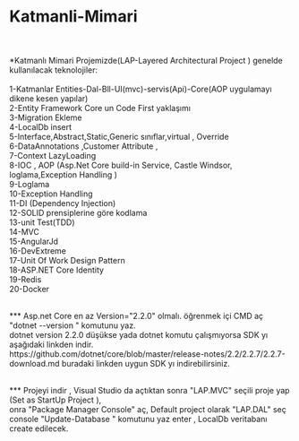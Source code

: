 # Katmanli-Mimari<br/><br/>

*Katmanlı Mimari Projemizde(LAP-Layered Architectural Project ) genelde kullanılacak teknolojiler:<br/>
<br/>
1-Katmanlar Entities-Dal-Bll-UI(mvc)-servis(Api)-Core(AOP uygulamayı dikene kesen yapılar) <br/>
2-Entity Framework Core un Code First yaklaşımı<br/>
3-Migration Ekleme<br/>
4-LocalDb insert<br/>
5-Interface,Abstract,Static,Generic sınıflar,virtual , Override <br/>
6-DataAnnotations ,Customer Attribute ,<br/>
7-Context LazyLoading<br/>
8-IOC , AOP (Asp.Net Core build-in Service, Castle Windsor, loglama,Exception Handling )<br/>
9-Loglama<br/>
10-Exception Handling<br/>
11-DI (Dependency Injection)<br/>
12-SOLID prensiplerine göre kodlama<br/>
13-unit Test(TDD)<br/>
14-MVC <br/>
15-AngularJd <br/>
16-DevExtreme<br/>
17-Unit Of Work Design Pattern<br/>
18-ASP.NET Core Identity<br/>
19-Redis<br/>
20-Docker<br/>


<br/>
 *** Asp.net Core en az Version="2.2.0" olmalı. öğrenmek içi CMD aç  "dotnet --version " komutunu yaz.<br/>
 dotnet version 2.2.0 düşükse yada dotnet komutu çalışmıyorsa SDK yı aşağıdaki linkden indir.<br/>
 https://github.com/dotnet/core/blob/master/release-notes/2.2/2.2.7/2.2.7-download.md buradaki linkden uygun SDK yı indirebilirsiniz.<br/>
 <br/>
 
 *** Projeyi indir , Visual Studio da açtıktan sonra "LAP.MVC" seçili proje yap (Set as StartUp Project ),<br/>
 onra "Package Manager Console" aç, Default project olarak  "LAP.DAL" seç <br/>
 console  "Update-Database " komutunu  yaz enter ,  LocalDb veritabanı create edilecek.
 

